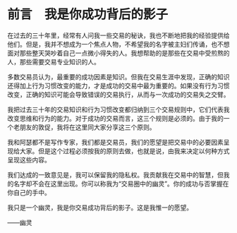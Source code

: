    

# 前言　我是你成功背后的影子

在过去的三十年里，经常有人问我一些交易的秘诀，我也不断地把我的经验提供给他们。但是，我并不想成为一个焦点人物，不希望我的名字被主妇们传诵，也不想面对那些整天哭吵着自己一点微小得失的人。我想帮助的是那些在交易中受煎熬的人，那些需要交易专业知识的人。

多数交易员认为，最重要的成功因素是知识。但我在交易生涯中发现，正确的知识还得加上行为习惯改变的能力，才是成功的交易中最为重要的。如果没有行为习惯改变，正确的知识可能会导致错误的交易执行，从而与一次成功的交易失之交臂。

我把过去三十年的交易知识和行为习惯改变都归纳到三个交易规则中，它们代表我改变思维和行为的能力。对于成功的交易而言，这三个规则是必须的。由于我的一个老朋友的敦促，我将在这里同大家分享这三个原则。

我和阿瑟都不是写作专家，我们都是交易员，我们的愿望是把交易中的必要因素呈现给大家。但是这个过程必须按我的原则去做，也就是说，由我来决定以何种方式呈现这些内容。

我们达成的一致意见是，我可以保留我的隐私权。我贡献我在交易中的智慧，但我的名字却不会在这里出现。你可以称我为“交易圈中的幽灵”。你的成功与否掌握在你自己的手中。

我只是一个幽灵，我是你交易成功背后的影子。这是我惟一的愿望。

  

——幽灵
